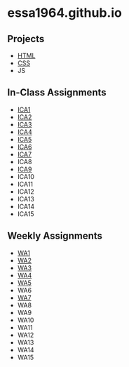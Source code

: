 # essa1964.github.io

## Projects
- [HTML](https://essa1964.github.io/html-midterm/page5.html)
- [CSS](https://essa1964.github.io)
- JS 

## In-Class Assignments
- [ICA1](https://docs.google.com/document/d/1XiGDGfpA19V2V18-TzbVtZv05rnNuBrOoVu0iLN0fJw/edit?usp=sharing)
- [ICA2](https://docs.google.com/document/d/1tqk4k1uLsyX_O9SwFNzOB49lZoGr_ayDWr_OBqq4Kj4/edit?usp=sharing) 
- [ICA3](https://docs.google.com/document/d/1BZghy9bqbswsHSv03hMNJnK8bTgYcjfNMDozwyfc0gI/edit?usp=sharing)
- [ICA4](https://essa1964.github.io/ica/ica4.html)
- [ICA5](https://essa1964.github.io/ica/ica5/ica5.html)
- [ICA6](https://essa1964.github.io/ica/ica6/ica6-part1.html)
- [ICA7](https://essa1964.github.io/ica/ica7/ica7.html)
- ICA8
- [ICA9](https://essa1964.github.io/ica/ica9.html)
- ICA10
- ICA11
- ICA12
- ICA13
- ICA14
- ICA15

## Weekly Assignments
- [WA1](https://essa1964.github.io/wa/wa1.html)
- [WA2](https://essa1964.github.io/wa/wa2.html)
- [WA3](https://essa1964.github.io/wa/wa3.html) 
- [WA4](https://essa1964.github.io/wa/wa4.html)
- [WA5](https://essa1964.github.io/wa/wa5.html)
- WA6
- [WA7](https://essa1964.github.io/wa/wa7.html)
- WA8
- WA9
- WA10
- WA11
- WA12
- WA13
- WA14
- WA15